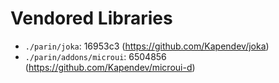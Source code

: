 # Vendored Libraries

- `./parin/joka`: 16953c3 (https://github.com/Kapendev/joka)
- `./parin/addons/microui`: 6504856 (https://github.com/Kapendev/microui-d)
